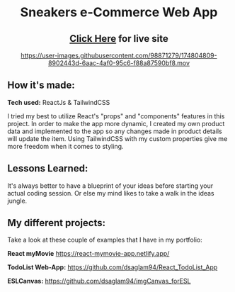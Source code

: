 <div align="center">
  
  # Sneakers e-Commerce Web App
  ## [Click Here](https://imdawn-sneakers-ecommerce.netlify.app/) for live site

https://user-images.githubusercontent.com/98871279/174804809-8902443d-6aac-4af0-95c6-f88a87590bf8.mov


</div>
  
 
  ## How it's made:
  <strong>Tech used:</strong> ReactJs & TailwindCSS
  
  I tried my best to utilize React's "props" and "components" features in this project. In order to make the app more dynamic, I created my own product data and implemented to the app so any changes made in product details will update the item. Using TailwindCSS with my custom properties give me more freedom when it comes to styling. 
  
  ## Lessons Learned:
  
  It's always better to have a blueprint of your ideas before starting your actual coding session. Or else my mind likes to take a walk in the ideas jungle. 
  
  
## My different projects:

Take a look at these couple of examples that I have in my portfolio:

<strong>React myMovie</strong> https://react-mymovie-app.netlify.app/

<strong>TodoList Web-App:</strong> https://github.com/dsaglam94/React_TodoList_App

<strong>ESLCanvas:</strong> https://github.com/dsaglam94/imgCanvas_forESL
